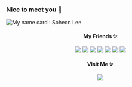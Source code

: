 ### Nice to meet you 👋

<!--
![header](https://capsule-render.vercel.app/api?type=soft&color=auto&height=150&section=header&text=>%20Pythonista%0A%0D>Backend%20developer&fontSize=10&animation=fadeIn)
![header](https://capsule-render.vercel.app/api?type=wave&color=auto&height=150&section=header&text=Soheon%20Lee&fontSize=90&animation=fadeIn)
-->



![My name card : Soheon Lee](https://images.velog.io/images/brighten_the_way/post/cb552108-a7d0-4ef9-a6c4-a96bafb6ff3d/image.png)

<div align="center">


#### My Friends ✨

<div align="center">

<img src="https://img.shields.io/badge/Python-3766AB?style=flat-square&logo=Python&logoColor=white"/></a>
<img src="https://img.shields.io/badge/Django-092E20?style=flat-square&logo=Django&logoColor=white"/></a>
<img src="https://img.shields.io/badge/Flask-000000?style=flat-square&logo=Flask&logoColor=white"/></a>
<img src="https://img.shields.io/badge/MySQL-4479A1?style=flat-square&logo=MySQL&logoColor=white"/></a>
<img src="https://img.shields.io/badge/GraphQL-E10098?style=flat-square&logo=GraphQL&logoColor=white"/></a>
<img src="https://img.shields.io/badge/Docker-2496ED?style=flat-square&logo=Docker&logoColor=white"/></a>
<img src="https://img.shields.io/badge/Terraform-623CE4?style=flat-square&logo=Terraform&logoColor=white"/></a>


#### Visit Me ✨
<a href="https://www.instagram.com/what_soso_ever/"><img src="https://img.shields.io/badge/Instagram-E4405F?style=flat-square&logo=Instagram&logoColor=white&link=내링크"/></a><br>
</div>



<!--
**soheon-lee/soheon-lee** is a ✨ _special_ ✨ repository because its `README.md` (this file) appears on your GitHub profile.

Here are some ideas to get you started:

- 🔭 I’m currently working on ...
- 🌱 I’m currently learning ...
- 👯 I’m looking to collaborate on ...
- 🤔 I’m looking for help with ...
- 💬 Ask me about ...
- 📫 How to reach me: ...
- 😄 Pronouns: ...
- ⚡ Fun fact: ...
-->
